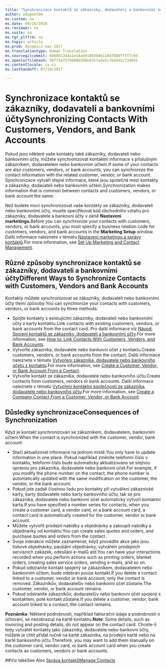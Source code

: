 ```yaml
---
title: "Synchronizace kontaktů se zákazníky, dodavateli a bankovními účty"
author: edupont04
ms.custom: na
ms.date: 09/16/2016
ms.reviewer: na
ms.suite: na
ms.tgt_pltfrm: na
ms.topic: article
ms.prod: dynamics-nav-2017
ms.translationtype: Human Translation
ms.sourcegitcommit: 6b60b1344a1e18ad91863046110df880f75f7c04
ms.openlocfilehash: 56ff3a7579888b398ed357eda5c76d4d1c73d801
ms.contentlocale: cs-cz
ms.lasthandoff: 07/19/2017

---
```

# <a name="synchronizing-contacts-with-customers-vendors-and-bank-accounts"></a><span data-ttu-id="8e7d1-102">Synchronizace kontaktů se zákazníky, dodavateli a bankovními účty</span><span class="sxs-lookup"><span data-stu-id="8e7d1-102">Synchronizing Contacts With Customers, Vendors, and Bank Accounts</span></span>
<span data-ttu-id="8e7d1-103">Pokud jsou některé vaše kontakty také zákazníky, dodavateli nebo bankovními účty, můžete synchronizovat kontaktní informace s příslušným zákazníkem, dodavatelem nebo bankovním účtem.</span><span class="sxs-lookup"><span data-stu-id="8e7d1-103">If some of your contacts are also customers, vendors, or bank accounts, you can synchronize the contact information with the related customer, vendor, or bank account.</span></span> <span data-ttu-id="8e7d1-104">Synchronizace vytváří stejné informace, které jsou společné mezi kontakty a zákazníky, dodavateli nebo bankovním účtem.</span><span class="sxs-lookup"><span data-stu-id="8e7d1-104">Synchronization makes information that is common between contacts and customers, vendors, or bank account the same.</span></span>  

<span data-ttu-id="8e7d1-105">Než budete moci synchronizovat vaše kontakty se zákazníky, dodavateli nebo bankovními účty, musíte specifikovat kód obchodního vztahu pro zákazníky, dodavatele a bankovní účty v okně **Nastavení marketingu**.</span><span class="sxs-lookup"><span data-stu-id="8e7d1-105">Before you can synchronize your contacts with customers, vendors, or bank accounts, you must specify a business relation code for customers, vendors, and bank accounts in the **Marketing Setup** window.</span></span> <span data-ttu-id="8e7d1-106">Další informace naleznete v tématu [Nastavení marketingu a správy kontaktů](marketing-setup-marketing.md).</span><span class="sxs-lookup"><span data-stu-id="8e7d1-106">For more information, see [Set Up Marketing and Contact Management](marketing-setup-marketing.md).</span></span>

## <a name="different-ways-to-synchronize-contacts-with-customers-vendors-and-bank-accounts"></a><span data-ttu-id="8e7d1-107">Různé způsoby synchronizace kontaktů se zákazníky, dodavateli a bankovními účty</span><span class="sxs-lookup"><span data-stu-id="8e7d1-107">Different Ways to Synchronize Contacts with Customers, Vendors and Bank Accounts</span></span>
<span data-ttu-id="8e7d1-108">Kontakty můžete synchronizovat se zákazníky, dodavateli nebo bankovními účty třemi způsoby:</span><span class="sxs-lookup"><span data-stu-id="8e7d1-108">You can synchronize your contacts with customers, vendors, or bank accounts by three methods:</span></span>

* <span data-ttu-id="8e7d1-109">Spojte kontakty s existujícími zákazníky, dodavateli nebo bankovními účty z karty kontaktu.</span><span class="sxs-lookup"><span data-stu-id="8e7d1-109">Link contacts with existing customers, vendors, or bank accounts from the contact card.</span></span> <span data-ttu-id="8e7d1-110">Pro další informace viz [Návod: Spojení kontaktů se zákazníky, dodavateli a bankovními účty](marketing-how-link-contact.md).</span><span class="sxs-lookup"><span data-stu-id="8e7d1-110">For more information, see [How to: Link Contacts With Customers, Vendors, and Bank Accounts](marketing-how-link-contact.md).</span></span>
* <span data-ttu-id="8e7d1-111">Vytvořte zákazníka, dodavatele nebo bankovní účet z kontaktu.</span><span class="sxs-lookup"><span data-stu-id="8e7d1-111">Create customers, vendors, or bank accounts from the contact.</span></span> <span data-ttu-id="8e7d1-112">Další informace naleznete v tématu [Vytvoření zákazníka, dodavatele nebo bankovního účetu z kontaktu](marketing-how-create-contacts-new-customers-vendors-bank-accounts.md).</span><span class="sxs-lookup"><span data-stu-id="8e7d1-112">For more information, see [Create a Customer, Vendor, or Bank Account From a Contact](marketing-how-create-contacts-new-customers-vendors-bank-accounts.md).</span></span>
*  <span data-ttu-id="8e7d1-113">Vytvořte kontakt ze zákazníka, dodavatele nebo bankovního účtu.</span><span class="sxs-lookup"><span data-stu-id="8e7d1-113">Create contacts from customers, vendors or bank accounts.</span></span> <span data-ttu-id="8e7d1-114">Další informace naleznete v tématu [Vytvoření kontaktní společnosti ze zákazníka, dodavatele nebo bankovního účtu](marketing-how-create-contact-companies.md).</span><span class="sxs-lookup"><span data-stu-id="8e7d1-114">For more information, see [Create a Company Contact From a Customer, Vendor, or Bank Account](marketing-how-create-contact-companies.md).</span></span>

## <a name="consequences-of-synchronization"></a><span data-ttu-id="8e7d1-115">Důsledky synchronizace</span><span class="sxs-lookup"><span data-stu-id="8e7d1-115">Consequences of Synchronization</span></span>
<span data-ttu-id="8e7d1-116">Když je kontakt synchronizován se zákazníkem, dodavatelem, bankovním účtem:</span><span class="sxs-lookup"><span data-stu-id="8e7d1-116">When the contact is synchronized with the customer, vendor, bank account:</span></span>

* <span data-ttu-id="8e7d1-117">Stačí aktualizovat informace na jednom místě.</span><span class="sxs-lookup"><span data-stu-id="8e7d1-117">You only have to update information in one place.</span></span> <span data-ttu-id="8e7d1-118">Pokud například změníte telefonní číslo v kontaktu, telefonní číslo bude automaticky aktualizováno se stejnou úpravou pro zákazníka, dodavatele nebo bankovní účet.</span><span class="sxs-lookup"><span data-stu-id="8e7d1-118">For example, if you modify the phone number on the contact, the phone number is automatically updated with the same modification on the customer, the vendor, or the bank account.</span></span>
* <span data-ttu-id="8e7d1-119">Pokud jste zadali číselnou řadu pro kontakty při vytváření zákaznické karty, karty dodavatele nebo karty bankovního účtu, tak se pro zákazníka, dodavatele nebo bankovní účet automaticky vytvoří kontaktní karta.</span><span class="sxs-lookup"><span data-stu-id="8e7d1-119">If you have specified a number series for contacts, when you create a customer card, a vendor card, or a bank account card, a contact card is automatically created for the customer, vendor or bank account.</span></span>
* <span data-ttu-id="8e7d1-120">Můžete vytvořit prodejní nabídky a objednávky a zakoupit nabídky a objednávky od kontaktu.</span><span class="sxs-lookup"><span data-stu-id="8e7d1-120">You can create sales quotes and orders, and purchase quotes and orders from the contact.</span></span>
*  <span data-ttu-id="8e7d1-121">Svoje interakce můžete zaznamenat, když provádíte akce jako jsou tiskové objednávky, paušální objednávky, vytváření prodejních servisních zakázek, odesílání e-mailů atd.</span><span class="sxs-lookup"><span data-stu-id="8e7d1-121">You can have your interactions recorded when you perform actions such as printing orders, blanket orders, creating sales service orders, sending e-mails, and so on.</span></span>
* <span data-ttu-id="8e7d1-122">Pokud odstraníte kontakt spojený se zákazníkem, dodavatelem nebo bankovním účtem, bude odebrán pouze kontakt.</span><span class="sxs-lookup"><span data-stu-id="8e7d1-122">If you delete a contact linked to a customer, vendor or bank account, only the contact is removed.</span></span> <span data-ttu-id="8e7d1-123">Zákazníkův, dodavatelův nebo bankovní účet zůstane.</span><span class="sxs-lookup"><span data-stu-id="8e7d1-123">The customer, vendor, or bank account remains.</span></span>
* <span data-ttu-id="8e7d1-124">Pokud odstraníte zákazníkův, dodavatelův nebo bankovní účet spojený s kontaktem, poté kontakt zůstane.</span><span class="sxs-lookup"><span data-stu-id="8e7d1-124">If you delete a customer, vendor, bank account linked to a contact, the contact remains.</span></span>

<span data-ttu-id="8e7d1-125">**Poznámka**: Některé podrobnosti, například fakturační údaje a podrobnosti o účtování, se nezobrazují na kartě kontaktu.</span><span class="sxs-lookup"><span data-stu-id="8e7d1-125">**Note**: Some details, such as invoicing and posting details, do not appear on the contact card.</span></span> <span data-ttu-id="8e7d1-126">Chcete-li tedy vytvářet kontakty jako zákazníky, dodavatele nebo bankovní účty, můžete je chtít přidat ručně na kartě zákazníka, na prodejní kartě nebo na kartě bankovního účtu.</span><span class="sxs-lookup"><span data-stu-id="8e7d1-126">Therefore, you may want to add them manually on the customer card, vendor card, or bank account card when you create contacts as customers, vendors or bank accounts.</span></span>

##<a name="see-also"></a><span data-ttu-id="8e7d1-127">Viz také</span><span class="sxs-lookup"><span data-stu-id="8e7d1-127">See Also</span></span>
[<span data-ttu-id="8e7d1-128">Správa kontaktů</span><span class="sxs-lookup"><span data-stu-id="8e7d1-128">Manage Contacts</span></span>](marketing-contacts.md)

